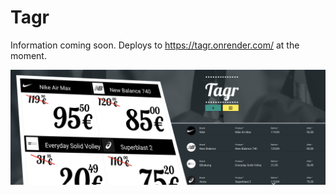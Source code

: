 # Tagr

Information coming soon. Deploys to https://tagr.onrender.com/ at the moment.

![taggr](banner.png)
